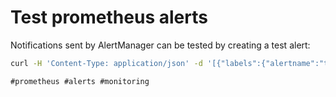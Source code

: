 # Test prometheus alerts

Notifications sent by AlertManager can be tested by creating a test alert:

```bash
curl -H 'Content-Type: application/json' -d '[{"labels":{"alertname":"testalert"}}]' https://alertmanager/api/v1/alerts
```

    #prometheus #alerts #monitoring
